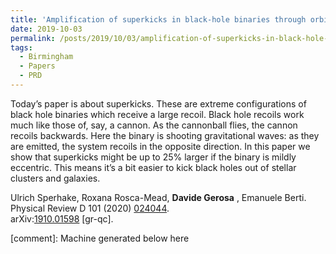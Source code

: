 ```yaml
---
title: 'Amplification of superkicks in black-hole binaries through orbital eccentricity'
date: 2019-10-03
permalink: /posts/2019/10/03/amplification-of-superkicks-in-black-hole-binaries-through-orbital-eccentricity
tags:
  - Birmingham
  - Papers
  - PRD
---
```


Today’s paper is about superkicks. These are extreme configurations of black hole binaries which receive a large recoil. Black hole recoils work much like those of, say, a cannon. As the cannonball flies, the cannon recoils backwards. Here the binary is shooting gravitational waves: as they are emitted, the system recoils in the opposite direction. In this paper we show that superkicks might be up to 25% larger if the binary is mildly eccentric. This means it’s a bit easier to kick black holes out of stellar clusters and galaxies.

Ulrich Sperhake, Roxana Rosca-Mead, **Davide Gerosa** , Emanuele Berti.  
Physical Review D 101 (2020) [024044](<https://journals.aps.org/prd/abstract/10.1103/PhysRevD.100.083015>).  
arXiv:[1910.01598](<http://arxiv.org/abs/arXiv:1910.01598>) [gr-qc].

[comment]: Machine generated below here
